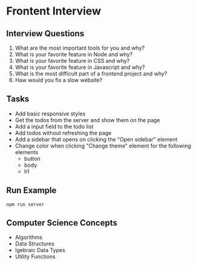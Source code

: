 # Frontent Interview

## Interview Questions

1. What are the most important tools for you and why?
2. What is your favorite feature in Node and why?
3. What is your favorite feature in CSS and why?
4. What is your favorite feature in Javascript and why?
5. What is the most difficult part of a frontend project and why?
6. Haw would you fix a slow website?

## Tasks

- Add basic responsive styles
- Get the todos from the server and show them on the page
- Add a input field to the todo list
- Add todos without refreshing the page
- Add a sidebar that opens on clicking the "Open sidebar" element
- Change color when clicking "Change theme" element for the following elements
  - button
  - body
  - h1

## Run Example

```
npm run server
```

## Computer Science Concepts

- Algorithms
- Data Structures
- lgebraic Data Types
- Utility Functions
